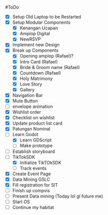 #ToDo

- [x] Setup Old Laptop to be Restarted
- [x] Setup Modular Components
	- [x] Kenangan Ucapan
	- [x] Amplop Digital
	- [x] NewRSVP
- [x] Implement new Design
- [x] Break up Components
	- [x] Opening amplop (Rafael)?
	- [x] Intro Card (Rafael)
	- [x] Bride & Groom name (Rafael)
	- [x] Countdown (Rafael)
	- [x] Holy Matrimony
	- [x] Love Story
	- [x] Gallery
- [x] Navigation Bar
- [x] Mute Button
- [ ] envelope animation
- [x] Wishlist order
- [x] Checklist on wishlist
- [x] Update product list card
- [x] Patungan Nominal
- [ ] Learn Godot
	- [x] Learn GDScript
	- [ ] Make prototype
- [ ] Establish storyboard
- [ ] TikTokSDK
	- [x] Initialize TikTOkSDK
	- [ ] Track events
- [x] Create Event Page
- [x] Data Mining GSLC
- [x] Fill registration for SIT
- [ ] Finish up compvis
- [ ] Present Data mining (Today lol gl future me)
- [ ] Start OS
- [ ] Continue my habitat